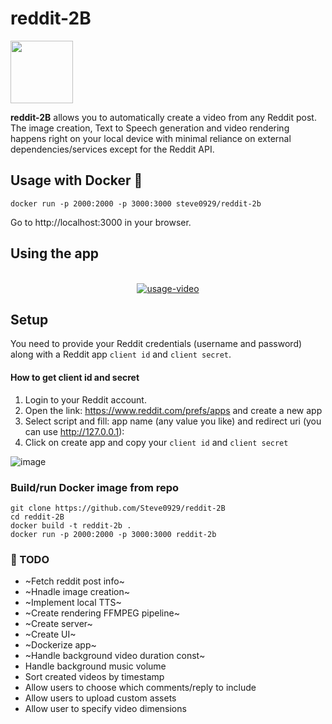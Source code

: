 # reddit-2B

<div align="center" style="display:flex">
  <img src="https://github.com/Steve0929/reddit-2B/assets/26073885/d74da10a-3ea1-4655-9f62-75474065eb8e" width="100px" height="100px" >
</div>

 <strong>reddit-2B</strong> allows you to automatically create a video from any Reddit post. The image creation, Text to Speech generation and video rendering happens right on your local device with minimal reliance on external dependencies/services except for the Reddit API.

## Usage with Docker 🐋
```
docker run -p 2000:2000 -p 3000:3000 steve0929/reddit-2b
```
Go to http://localhost:3000 in your browser.

## Using the app
<div align="center">
  </br>
  <a href="https://www.youtube.com/watch?v=p-e8BSjPDTY"><img src="https://img.youtube.com/vi/p-e8BSjPDTY/0.jpg" alt="usage-video"></a>
</div>

## Setup
You need to provide your Reddit credentials (username and password) along with a Reddit app ```client id``` and ```client secret```.

#### How to get client id and secret

1. Login to your Reddit account.
2. Open the link: https://www.reddit.com/prefs/apps and create a new app
3. Select script and fill: app name (any value you like) and redirect uri (you can use http://127.0.0.1):
4. Click on create app and copy your ```client id``` and ```client secret```

![image](https://github.com/Steve0929/reddit-2B/assets/26073885/9b1c90a2-4445-4154-9e6a-4384de87df9f)
<!--- ![image](https://github.com/Steve0929/reddit-2B/assets/26073885/53c3003a-62c5-496e-9aee-1d7197028f02)  --->

### Build/run Docker image from repo
```
git clone https://github.com/Steve0929/reddit-2B
cd reddit-2B
docker build -t reddit-2b .
docker run -p 2000:2000 -p 3000:3000 reddit-2b
```

### 🚧 TODO 
* ~Fetch reddit post info~
* ~Hnadle image creation~
* ~Implement local TTS~
* ~Create rendering FFMPEG pipeline~
* ~Create server~
* ~Create UI~
* ~Dockerize app~ 
* ~Handle background video duration const~
* Handle background music volume
* Sort created videos by timestamp
* Allow users to choose which comments/reply to include
* Allow users to upload custom assets
* Allow user to specify video dimensions

